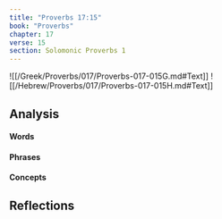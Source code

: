 ```yaml
---
title: "Proverbs 17:15"
book: "Proverbs"
chapter: 17
verse: 15
section: Solomonic Proverbs 1
---
```

![[/Greek/Proverbs/017/Proverbs-017-015G.md#Text]]
![[/Hebrew/Proverbs/017/Proverbs-017-015H.md#Text]]

## Analysis

#### Words

#### Phrases

#### Concepts

## Reflections
